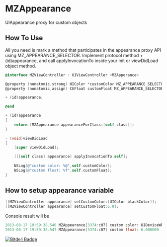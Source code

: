 MZAppearance
============

UIAppearance proxy for custom objects

## How To Use

All you need is mark a method that participates in the appearance proxy API using MZ_APPEARANCE_SELECTOR.
Implement <MZAppearance> protocol method + (id)appearance, and call applyInvocationTo inside your init or viewDidLoad object method.

``` objective-c
@interface MZViewController : UIViewController <MZApperance>

@property (nonatomic,strong) UIColor *customColor MZ_APPEARANCE_SELECTOR;
@property (nonatomic,assign) CGFloat customFloat MZ_APPEARANCE_SELECTOR;

+ (id)appearance;

@end
```

``` objective-c
+ (id)appearance
{
    return [MZAppearance appearanceForClass:[self class]];
}

- (void)viewDidLoad
{
    [super viewDidLoad];

    [[[self class] appearance] applyInvocationTo:self];
    
    NSLog(@"custom color: %@",self.customColor);
    NSLog(@"custom float: %f",self.customFloat);
}
```

## How to setup appearance variable

``` objective-c
[[MZViewController appearance] setCustomColor:[UIColor blackColor]];
[[MZViewController appearance] setCustomFloat:6.0];
```

Console result will be

``` objective-c
2013-08-17 19:59:38.546 MZAppearance[3374:c07] custom color: UIDeviceWhiteColorSpace 0 1
2013-08-17 19:59:38.547 MZAppearance[3374:c07] custom float: 6.000000
```




[![Bitdeli Badge](https://d2weczhvl823v0.cloudfront.net/m1entus/mzappearance/trend.png)](https://bitdeli.com/free "Bitdeli Badge")

